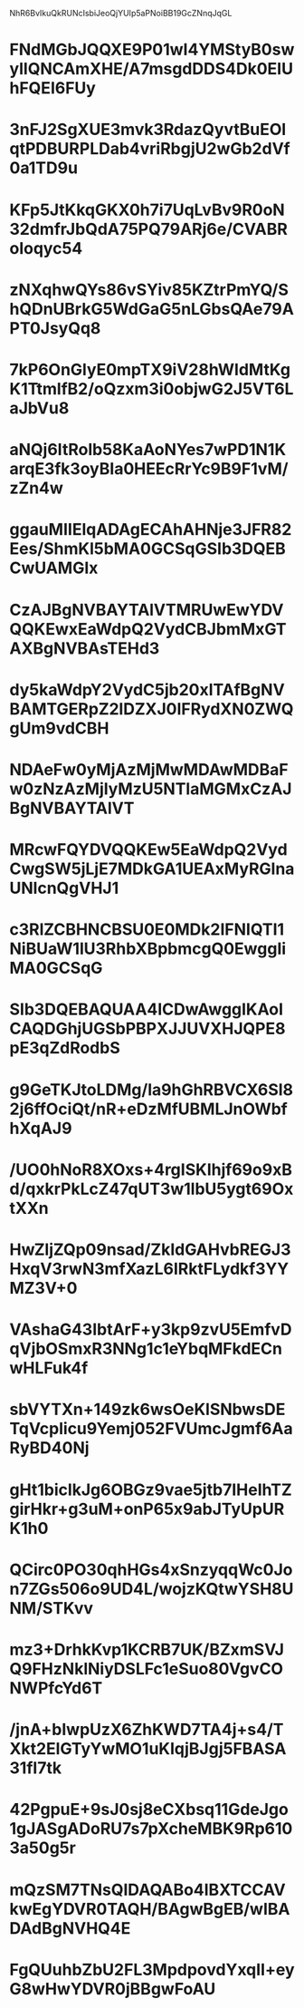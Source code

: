 NhR6BvIkuQkRUNcIsbiJeoQjYUIp5aPNoiBB19GcZNnqJqGL
# FNdMGbJQQXE9P01wI4YMStyB0swylIQNCAmXHE/A7msgdDDS4Dk0EIUhFQEI6FUy
# 3nFJ2SgXUE3mvk3RdazQyvtBuEOlqtPDBURPLDab4vriRbgjU2wGb2dVf0a1TD9u
# KFp5JtKkqGKX0h7i7UqLvBv9R0oN32dmfrJbQdA75PQ79ARj6e/CVABRoIoqyc54
# zNXqhwQYs86vSYiv85KZtrPmYQ/ShQDnUBrkG5WdGaG5nLGbsQAe79APT0JsyQq8
# 7kP6OnGlyE0mpTX9iV28hWIdMtKgK1TtmlfB2/oQzxm3i0objwG2J5VT6LaJbVu8
# aNQj6ItRolb58KaAoNYes7wPD1N1KarqE3fk3oyBIa0HEEcRrYc9B9F1vM/zZn4w
# ggauMIIElqADAgECAhAHNje3JFR82Ees/ShmKl5bMA0GCSqGSIb3DQEBCwUAMGIx
# CzAJBgNVBAYTAlVTMRUwEwYDVQQKEwxEaWdpQ2VydCBJbmMxGTAXBgNVBAsTEHd3
# dy5kaWdpY2VydC5jb20xITAfBgNVBAMTGERpZ2lDZXJ0IFRydXN0ZWQgUm9vdCBH
# NDAeFw0yMjAzMjMwMDAwMDBaFw0zNzAzMjIyMzU5NTlaMGMxCzAJBgNVBAYTAlVT
# MRcwFQYDVQQKEw5EaWdpQ2VydCwgSW5jLjE7MDkGA1UEAxMyRGlnaUNlcnQgVHJ1
# c3RlZCBHNCBSU0E0MDk2IFNIQTI1NiBUaW1lU3RhbXBpbmcgQ0EwggIiMA0GCSqG
# SIb3DQEBAQUAA4ICDwAwggIKAoICAQDGhjUGSbPBPXJJUVXHJQPE8pE3qZdRodbS
# g9GeTKJtoLDMg/la9hGhRBVCX6SI82j6ffOciQt/nR+eDzMfUBMLJnOWbfhXqAJ9
# /UO0hNoR8XOxs+4rgISKIhjf69o9xBd/qxkrPkLcZ47qUT3w1lbU5ygt69OxtXXn
# HwZljZQp09nsad/ZkIdGAHvbREGJ3HxqV3rwN3mfXazL6IRktFLydkf3YYMZ3V+0
# VAshaG43IbtArF+y3kp9zvU5EmfvDqVjbOSmxR3NNg1c1eYbqMFkdECnwHLFuk4f
# sbVYTXn+149zk6wsOeKlSNbwsDETqVcplicu9Yemj052FVUmcJgmf6AaRyBD40Nj
# gHt1biclkJg6OBGz9vae5jtb7IHeIhTZgirHkr+g3uM+onP65x9abJTyUpURK1h0
# QCirc0PO30qhHGs4xSnzyqqWc0Jon7ZGs506o9UD4L/wojzKQtwYSH8UNM/STKvv
# mz3+DrhkKvp1KCRB7UK/BZxmSVJQ9FHzNklNiyDSLFc1eSuo80VgvCONWPfcYd6T
# /jnA+bIwpUzX6ZhKWD7TA4j+s4/TXkt2ElGTyYwMO1uKIqjBJgj5FBASA31fI7tk
# 42PgpuE+9sJ0sj8eCXbsq11GdeJgo1gJASgADoRU7s7pXcheMBK9Rp6103a50g5r
# mQzSM7TNsQIDAQABo4IBXTCCAVkwEgYDVR0TAQH/BAgwBgEB/wIBADAdBgNVHQ4E
# FgQUuhbZbU2FL3MpdpovdYxqII+eyG8wHwYDVR0jBBgwFoAU